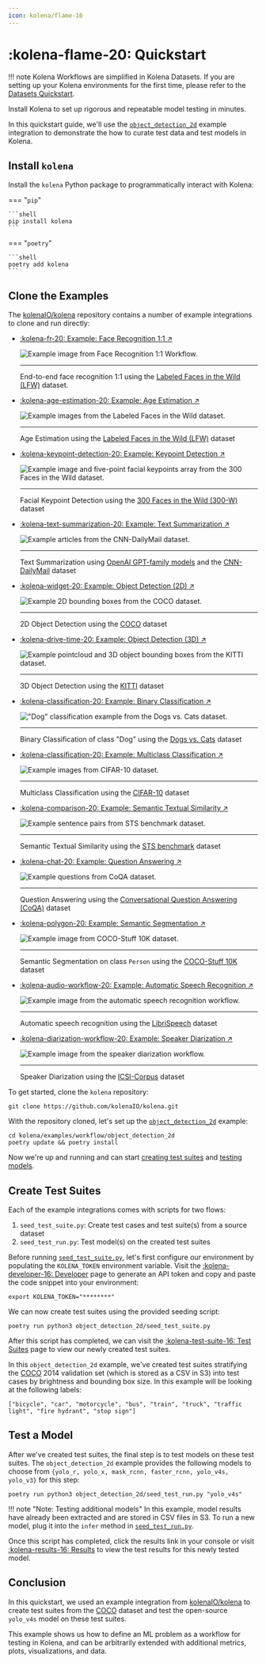 ```yaml
---
icon: kolena/flame-16
---
```


# :kolena-flame-20: Quickstart

!!! note
    Kolena Workflows are simplified in Kolena Datasets.
    If you are setting up your Kolena environments for the first time, please refer to the
    [Datasets Quickstart](../dataset/quickstart.md).

Install Kolena to set up rigorous and repeatable model testing in minutes.

In this quickstart guide, we'll use the
[`object_detection_2d`](https://github.com/kolenaIO/kolena/tree/trunk/examples/workflow/object_detection_2d)
example integration to demonstrate the how to curate test data and test models in Kolena.

## Install `kolena`

Install the `kolena` Python package to programmatically interact with Kolena:

=== "`pip`"

    ```shell
    pip install kolena
    ```

=== "`poetry`"

    ```shell
    poetry add kolena
    ```

## Clone the Examples

The [kolenaIO/kolena](https://github.com/kolenaIO/kolena) repository contains a number of example integrations to clone
and run directly:

<div class="grid cards" markdown>

- [:kolena-fr-20: Example: Face Recognition 1:1 ↗](https://github.com/kolenaIO/kolena/tree/trunk/examples/workflow/face_recognition_11)

    ![Example image from Face Recognition 1:1 Workflow.](../assets/images/fr11.jpg)

    ---

    End-to-end face recognition 1:1 using the [Labeled Faces in the Wild (LFW)](http://vis-www.cs.umass.edu/lfw/) dataset.

- [:kolena-age-estimation-20: Example: Age Estimation ↗](https://github.com/kolenaIO/kolena/tree/trunk/examples/workflow/age_estimation)

    ![Example images from the Labeled Faces in the Wild dataset.](../assets/images/LFW.jpg)

    ---

    Age Estimation using the [Labeled Faces in the Wild (LFW)](http://vis-www.cs.umass.edu/lfw/) dataset

- [:kolena-keypoint-detection-20: Example: Keypoint Detection ↗](https://github.com/kolenaIO/kolena/tree/trunk/examples/workflow/keypoint_detection)

    ![Example image and five-point facial keypoints array from the 300 Faces in the Wild dataset.](../assets/images/300-W.jpg)

    ---

    Facial Keypoint Detection using the [300 Faces in the Wild (300-W)](https://ibug.doc.ic.ac.uk/resources/300-W/)
    dataset

- [:kolena-text-summarization-20: Example: Text Summarization ↗](https://github.com/kolenaIO/kolena/tree/trunk/examples/workflow/text_summarization)

    ![Example articles from the CNN-DailyMail dataset.](../assets/images/CNN-DailyMail.jpg)

    ---

    Text Summarization using [OpenAI GPT-family models](https://platform.openai.com/docs/guides/gpt) and the
    [CNN-DailyMail](https://paperswithcode.com/dataset/cnn-daily-mail-1) dataset

- [:kolena-widget-20: Example: Object Detection (2D) ↗](https://github.com/kolenaIO/kolena/tree/trunk/examples/workflow/object_detection_2d)

    ![Example 2D bounding boxes from the COCO dataset.](../assets/images/COCO-transportation.jpeg)

    ---

    2D Object Detection using the [COCO](https://cocodataset.org/#overview) dataset

- [:kolena-drive-time-20: Example: Object Detection (3D) ↗](https://github.com/kolenaIO/kolena/tree/trunk/examples/workflow/object_detection_3d)

    ![Example pointcloud and 3D object bounding boxes from the KITTI dataset.](../assets/images/KITTI-pointcloud.png)

    ---

    3D Object Detection using the [KITTI](https://www.cvlibs.net/datasets/kitti/eval_object.php?obj_benchmark=3d) dataset

- [:kolena-classification-20: Example: Binary Classification ↗](https://github.com/kolenaIO/kolena/tree/trunk/examples/workflow/classification#binary-classification-on-dogs-vs-cats)

    !["Dog" classification example from the Dogs vs. Cats dataset.](../assets/images/classification-dog.jpg)

    ---

    Binary Classification of class "Dog" using the [Dogs vs. Cats](https://www.kaggle.com/c/dogs-vs-cats) dataset

- [:kolena-classification-20: Example: Multiclass Classification ↗](https://github.com/kolenaIO/kolena/tree/trunk/examples/workflow/classification#multiclass-classification-on-cifar-10)

    ![Example images from CIFAR-10 dataset.](../assets/images/CIFAR-10.jpg)

    ---

    Multiclass Classification using the [CIFAR-10](https://www.cs.toronto.edu/~kriz/cifar.html) dataset

- [:kolena-comparison-20: Example: Semantic Textual Similarity ↗](https://github.com/kolenaIO/kolena/tree/trunk/examples/workflow/semantic_textual_similarity)

    ![Example sentence pairs from STS benchmark dataset.](../assets/images/STS-benchmark.jpg)

    ---

    Semantic Textual Similarity using the [STS benchmark](http://ixa2.si.ehu.eus/stswiki/index.php/STSbenchmark) dataset

- [:kolena-chat-20: Example: Question Answering ↗](https://github.com/kolenaIO/kolena/tree/trunk/examples/workflow/question_answering)

    ![Example questions from CoQA dataset.](../assets/images/CoQA.jpg)

    ---

    Question Answering using the
    [Conversational Question Answering (CoQA)](https://stanfordnlp.github.io/coqa/) dataset

- [:kolena-polygon-20: Example: Semantic Segmentation ↗](https://github.com/kolenaIO/kolena/tree/trunk/examples/workflow/semantic_segmentation)

    ![Example image from COCO-Stuff 10K dataset.](../assets/images/coco-stuff-10k.jpg)

    ---

    Semantic Segmentation on class `Person` using the
    [COCO-Stuff 10K](https://github.com/nightrome/cocostuff10k) dataset

- [:kolena-audio-workflow-20: Example: Automatic Speech Recognition ↗](https://github.com/kolenaIO/kolena/tree/trunk/examples/workflow/automatic_speech_recognition)

    ![Example image from the automatic speech recognition workflow.](../assets/images/librispeech-workflow-example.png)

    ---

    Automatic speech recognition using the
    [LibriSpeech](https://www.openslr.org/12) dataset

- [:kolena-diarization-workflow-20: Example: Speaker Diarization ↗](https://github.com/kolenaIO/kolena/tree/trunk/examples/workflow/speaker_diarization)

    ![Example image from the speaker diarization workflow.](../assets/images/speaker-diarization-example.png)

    ---

    Speaker Diarization using the
    [ICSI-Corpus](https://groups.inf.ed.ac.uk/ami/icsi/) dataset

</div>

To get started, clone the `kolena` repository:

```shell
git clone https://github.com/kolenaIO/kolena.git
```

With the repository cloned, let's set up the
[`object_detection_2d`](https://github.com/kolenaIO/kolena/tree/trunk/examples/workflow/object_detection_2d) example:

```shell
cd kolena/examples/workflow/object_detection_2d
poetry update && poetry install
```

Now we're up and running and can start [creating test suites](#create-test-suites) and
[testing models](#test-a-model).

## Create Test Suites

Each of the example integrations comes with scripts for two flows:

1. `seed_test_suite.py`: Create test cases and test suite(s) from a source dataset
2. `seed_test_run.py`: Test model(s) on the created test suites

Before running [`seed_test_suite.py`](https://github.com/kolenaIO/kolena/blob/trunk/examples/workflow/object_detection_2d/object_detection_2d/seed_test_suite.py),
let's first configure our environment by populating the `KOLENA_TOKEN`
environment variable. Visit the [:kolena-developer-16: Developer](https://app.kolena.com/redirect/developer) page to
generate an API token and copy and paste the code snippet into your environment:

```shell
export KOLENA_TOKEN="********"
```

We can now create test suites using the provided seeding script:

```shell
poetry run python3 object_detection_2d/seed_test_suite.py
```

After this script has completed, we can visit the [:kolena-test-suite-16: Test Suites](https://app.kolena.com/redirect/testing)
page to view our newly created test suites.

In this `object_detection_2d` example,
we've created test suites stratifying the [COCO](https://cocodataset.org/#overview) 2014 validation set
(which is stored as a CSV in S3) into test cases by brightness and bounding box size.
In this example will be looking at the following labels:

`["bicycle", "car", "motorcycle", "bus", "train", "truck", "traffic light", "fire hydrant", "stop sign"]`

## Test a Model

After we've created test suites, the final step is to test models on these test suites. The `object_detection_2d` example
provides the following models to choose from `{yolo_r, yolo_x, mask_rcnn, faster_rcnn, yolo_v4s, yolo_v3}` for this step:

```shell
poetry run python3 object_detection_2d/seed_test_run.py "yolo_v4s"
```

!!! note "Note: Testing additional models"
    In this example, model results have already been extracted and are stored in CSV files in S3. To run a new model,
    plug it into the `infer` method in [`seed_test_run.py`](https://github.com/kolenaIO/kolena/blob/trunk/examples/workflow/object_detection_2d/object_detection_2d/seed_test_run.py).

Once this script has completed, click the results link in your console or visit
[:kolena-results-16: Results](https://app.kolena.com/redirect/results) to view the test results for this newly tested model.

## Conclusion

In this quickstart, we used an example integration from [kolenaIO/kolena](https://github.com/kolenaIO/kolena) to create
test suites from the [COCO](https://cocodataset.org/#overview) dataset and test the
open-source `yolo_v4s` model on these test suites.

This example shows us how to define an ML problem as a workflow for testing in Kolena, and can be arbitrarily extended
with additional metrics, plots, visualizations, and data.
